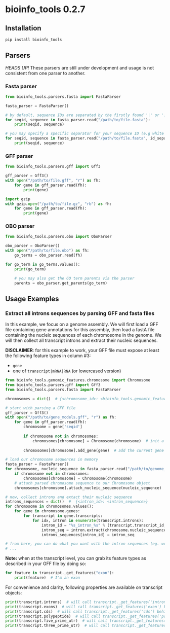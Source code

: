 # bioinfo_tools 0.2.7

## Installation

```bash
pip install bioinfo_tools
```

## Parsers

*HEADS UP!* These parsers are still under development and usage is not consistent from one parser to another.

### Fasta parser

```python
from bioinfo_tools.parsers.fasta import FastaParser

fasta_parser = FastaParser()

# by default, sequence IDs are separated by the firstly found '|' or ':'
for seqid, sequence in fasta_parser.read("/path/to/file.fasta"):
    print(seqid, sequence)

# you may specify a specific separator for your sequence ID (e.g white space):
for seqid, sequence in fasta_parser.read("/path/to/file.fasta", id_separator=" "):
    print(seqid, sequence)
```

### GFF parser

```python
from bioinfo_tools.parsers.gff import Gff3

gff_parser = Gff3()
with open("/path/to/file.gff", "r") as fh:
    for gene in gff_parser.read(fh):
        print(gene)

import gzip
with gzip.open("/path/to/file.gz", "rb") as fh:
    for gene in gff_parser.read(fh):
        print(gene)
```

### OBO parser


```python
from bioinfo_tools.parsers.obo import OboParser

obo_parser = OboParser()
with open("/path/to/file.obo") as fh:
    go_terms = obo_parser.read(fh)

for go_term in go_terms.values():
    print(go_term)

    # you may also get the GO term parents via the parser
    parents = obo_parser.get_parents(go_term)
```

## Usage Examples

### Extract all introns sequences by parsing GFF and fasta files

In this example, we focus on a genome assembly. We will first load a GFF file containing gene annotations for this 
assembly, then load a fastA file containing the nucleic sequences of each chromosome in the genome.
We will then collect all transcript introns and extract their nucleic sequences.

**__DISCLAIMER__**: for this example to work, your GFF file must expose at least the following feature types in column #3:
 - `gene`
 - one of `transcript|mRNA|RNA` (or lowercased version)
 

```python
from bioinfo_tools.genomic_features.chromosome import Chromosome
from bioinfo_tools.parsers.gff import Gff3
from bioinfo_tools.parsers.fasta import FastaParser

chromosomes = dict()  # {<chromosome_id>: <bioinfo_tools.genomic_features.Chromosome>}

# start with parsing a GFF file
gff_parser = Gff3()
with open("/path/to/gene_models.gff", "r") as fh:
    for gene in gff_parser.read(fh):
        chromosome = gene['seqid']
        
        if chromosome not in chromosomes:
            chromosomes[chromosome] = Chromosome(chromosome)  # init a new Chromosome object
        
        chromosomes[chromosome].add_gene(gene)  # add the current gene to our Chromosome object

# load our chromosome sequences in memory
fasta_parser = FastaParser()
for chromosome, nucleic_sequence in fasta_parser.read("/path/to/genome_chromosomes.fasta"):
    if chromosome not in chromosomes:
        chromosomes[chromosome] = Chromosome(chromosome)
    # attach parsed chromosome sequence to our Chromosome object
    chromosomes[chromosome].attach_nucleic_sequence(nucleic_sequence)

# now, collect introns and extact their nucleic sequence
introns_sequences = dict()  #  {<intron_id>: <intron_sequence>}
for chromosome in chromosomes.values():
    for gene in chromosome.genes:
        for transcript in gene.transcripts:
            for idx, intron in enumerate(transcript.introns):
                intron_id = "%s_intron_%s" % (transcript.transcript_id, idx)
                intron_seq = intron.extract(chromosome.nucleic_sequence)  # that we attached above
                introns_sequences[intron_id] = intron_seq

# from here, you can do what you want with the intron sequences (eg. write them to a fasta file, etc)
# ...
```

__Note:__ when at the transcript level, you can grab its feature types as described in your GFF file by doing so:
```python
for feature in transcript._get_features("exon"):
    print(feature)  # I'm an exon
```
For convenience and clarity, following properties are available on transcript objects:
```python
print(transcript.introns)  # will call transcript._get_features('intron') behind the scenes
print(transcript.exons)  # will call transcript._get_features('exon') behind the scenes
print(transcript.cds)  # will call transcript._get_features('cds') behind the scenes
print(transcript.polypeptide)  # will call transcript._get_features('polypeptide') behind the scenes
print(transcript.five_prime_utr)  # will call transcript._get_features('five_prime_utr') behind the scenes
print(transcript.three_prime_utr)  # will call transcript._get_features('three_prime_utr') behind the scenes
```